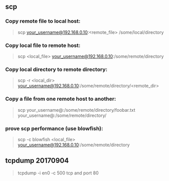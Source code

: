 ## scp

### Copy remote file to local host:

> scp your_username@192.168.0.10:<remote_file> /some/local/directory

### Copy local file to remote host:

> scp <local_file> your_username@192.168.0.10:/some/remote/directory

### Copy local directory to remote directory:

> scp -r <local_dir> your_username@192.168.0.10:/some/remote/directory/<remote_dir>

### Copy a file from one remote host to another:

> scp your_username@<host1>:/some/remote/directory/foobar.txt your_username@<host2>:/some/remote/directory/

### prove scp performance (use blowfish):

> scp -c blowfish <local_file> your_username@192.168.0.10:/some/remote/directory

## tcpdump 20170904

> tcpdump -i en0 -c 500 tcp and port 80
